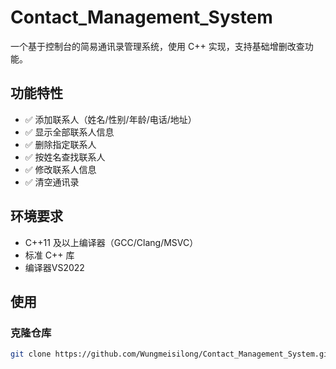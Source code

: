 # Contact_Management_System

一个基于控制台的简易通讯录管理系统，使用 C++ 实现，支持基础增删改查功能。

## 功能特性
- ✅ 添加联系人（姓名/性别/年龄/电话/地址）
- ✅ 显示全部联系人信息
- ✅ 删除指定联系人
- ✅ 按姓名查找联系人
- ✅ 修改联系人信息
- ✅ 清空通讯录

## 环境要求
- C++11 及以上编译器（GCC/Clang/MSVC）
- 标准 C++ 库
- 编译器VS2022

## 使用
### 克隆仓库
```bash
git clone https://github.com/Wungmeisilong/Contact_Management_System.git

